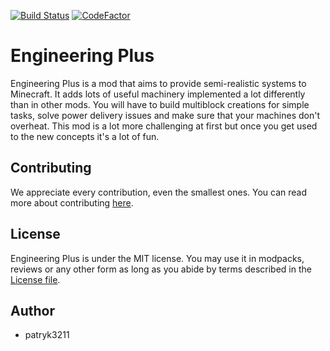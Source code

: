 [![Build Status](https://app.travis-ci.com/patryk3211/EngineeringPlus.svg?branch=development-1.18.2)](https://app.travis-ci.com/patryk3211/EngineeringPlus)
[![CodeFactor](https://www.codefactor.io/repository/github/patryk3211/engineeringplus/badge)](https://www.codefactor.io/repository/github/patryk3211/engineeringplus)

# Engineering Plus
Engineering Plus is a mod that aims to provide semi-realistic systems to Minecraft. It adds lots of useful machinery implemented a lot differently than in other mods.
 You will have to build multiblock creations for simple tasks, solve power delivery issues and make sure that your machines don't overheat. This mod is a lot more challenging at first but once you get used to the new concepts it's a lot of fun.
 
## Contributing
We appreciate every contribution, even the smallest ones.
You can read more about contributing [here](/CONTRIBUTING.md).

## License
Engineering Plus is under the MIT license. You may use it in modpacks, reviews or any other form as long as you abide by terms described in the [License file](/LICENSE).

## Author
- patryk3211
